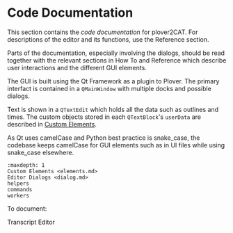 # Code Documentation

This section contains the *code documentation* for plover2CAT. For descriptions of the editor and its functions, use the Reference section.

Parts of the documentation, especially involving the dialogs, should be read together with the relevant sections in How To and Reference which describe user interactions and the different GUI elements.

The GUI is built using the Qt Framework as a plugin to Plover. The primary interfact is contained in a `QMainWindow` with multiple docks and possible dialogs. 

Text is shown in a `QTextEdit` which holds all the data such as outlines and times. The custom objects stored in each `QTextBlock`'s `userData` are described in [Custom Elements](elements.md).

As Qt uses camelCase and Python best practice is snake_case, the codebase keeps camelCase for GUI elements such as in UI files while using snake_case elsewhere.



```{toctree}
:maxdepth: 1
Custom Elements <elements.md>
Editor Dialogs <dialog.md>
helpers
commands
workers
```

To document:

Transcript
Editor
